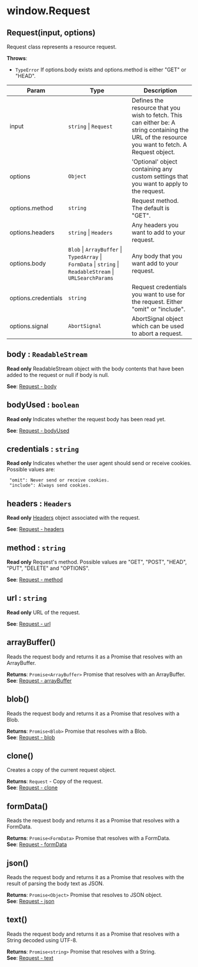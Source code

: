 
<a name="request" id="request"></a>

# window.Request


<a name="new-request-new" id="new-request-new"></a>

## Request(input, options)
Request class represents a resource request.

**Throws**:

- `TypeError` If options.body exists and options.method is either "GET" or "HEAD".


| Param | Type | Description |
| --- | --- | --- |
| input | `string` \| `Request` | Defines the resource that you wish to fetch. This can either be:          A string containing the URL of the resource you want to fetch.          A Request object. |
| options | `Object` | 'Optional' object containing any custom settings that you want to apply to the request. |
| options.method | `string` | Request method. The default is "GET". |
| options.headers | `string` \| `Headers` | Any headers you want to add to your request. |
| options.body | `Blob` \| `ArrayBuffer` \| `TypedArray` \| `FormData` \| `string` \| `ReadableStream` \| `URLSearchParams` | Any body that you want add to your request. |
| options.credentials | `string` | Request credentials you want to use for the request. Either "omit" or "include". |
| options.signal | `AbortSignal` | AbortSignal object which can be used to abort a request. |



<a name="request-body" id="request-body"></a>

## body : `ReadableStream`
**Read only**
ReadableStream object with the body contents that have been added to the request or null if body is null.

**See**: [Request - body](https://developer.mozilla.org/en-US/docs/Web/API/Request/body)  


<a name="request-bodyused" id="request-bodyused"></a>

## bodyUsed : `boolean`
**Read only**
Indicates whether the request body has been read yet.

**See**: [Request - bodyUsed](https://developer.mozilla.org/en-US/docs/Web/API/Request/bodyUsed)  


<a name="request-credentials" id="request-credentials"></a>

## credentials : `string`
**Read only**
Indicates whether the user agent should send or receive cookies. Possible values are:

     "omit": Never send or receive cookies.
     "include": Always send cookies.



<a name="request-headers" id="request-headers"></a>

## headers : `Headers`
**Read only**
[Headers](./Headers.md) object associated with the request.

**See**: [Request - headers](https://developer.mozilla.org/en-US/docs/Web/API/Request/headers)  


<a name="request-method" id="request-method"></a>

## method : `string`
**Read only**
Request's method. Possible values are "GET", "POST", "HEAD", "PUT", "DELETE" and "OPTIONS".

**See**: [Request - method](https://developer.mozilla.org/en-US/docs/Web/API/Request/method)  


<a name="request-url" id="request-url"></a>

## url : `string`
**Read only**
URL of the request.

**See**: [Request - url](https://developer.mozilla.org/en-US/docs/Web/API/Request/url)  


<a name="request-arraybuffer" id="request-arraybuffer"></a>

## arrayBuffer()
Reads the request body and returns it as a Promise that resolves with an ArrayBuffer.

**Returns**: `Promise<ArrayBuffer>` Promise that resolves with an ArrayBuffer.  
**See**: [Request - arrayBuffer](https://developer.mozilla.org/en-US/docs/Web/API/Request/arrayBuffer)  


<a name="request-blob" id="request-blob"></a>

## blob()
Reads the request body and returns it as a Promise that resolves with a Blob.

**Returns**: `Promise<Blob>` Promise that resolves with a Blob.  
**See**: [Request - blob](https://developer.mozilla.org/en-US/docs/Web/API/Request/blob)  


<a name="request-clone" id="request-clone"></a>

## clone()
Creates a copy of the current request object.

**Returns**: `Request` - Copy of the request.  
**See**: [Request - clone](https://developer.mozilla.org/en-US/docs/Web/API/Request/clone)  


<a name="request-formdata" id="request-formdata"></a>

## formData()
Reads the request body and returns it as a Promise that resolves with a FormData.

**Returns**: `Promise<FormData>` Promise that resolves with a FormData.  
**See**: [Request - formData](https://developer.mozilla.org/en-US/docs/Web/API/Request/formData)  


<a name="request-json" id="request-json"></a>

## json()
Reads the request body and returns it as a Promise that resolves with the result of parsing the body text as JSON.

**Returns**: `Promise<Object>` Promise that resolves to JSON object.  
**See**: [Request - json](https://developer.mozilla.org/en-US/docs/Web/API/Request/json)  


<a name="request-text" id="request-text"></a>

## text()
Reads the request body and returns it as a Promise that resolves with a String decoded using UTF-8.

**Returns**: `Promise<string>` Promise that resolves with a String.  
**See**: [Request - text](https://developer.mozilla.org/en-US/docs/Web/API/Request/text)  

  